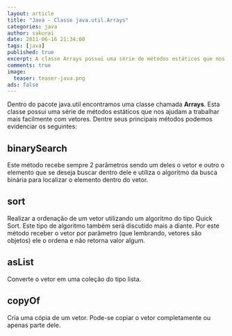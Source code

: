 ```yaml
---
layout: article
title: "Java - Classe java.util.Arrays"
categories: java
author: sakurai
date: 2011-06-16 21:34:00
tags: [java]
published: true
excerpt: A classe Arrays possui uma série de métodos estáticos que nos ajudam a trabalhar mais facilmente com vetores.
comments: true
image:
  teaser: teaser-java.png
ads: false
---
```


Dentro do pacote java.util encontramos uma classe chamada **Arrays**. Esta classe possui uma série de métodos estáticos que nos ajudam a trabalhar mais facilmente com vetores. Dentre seus principais métodos podemos evidenciar os seguintes:

## binarySearch

Este método recebe sempre 2 parâmetros sendo um deles o vetor e outro o elemento que se deseja buscar dentro dele e utiliza o algoritmo da busca binária para localizar o elemento dentro do vetor.

## sort

Realizar a ordenação de um vetor utilizando um algoritmo do tipo Quick Sort. Este tipo de algoritmo também será discutido mais a diante. Por este método receber o vetor por parâmetro (que lembrando, vetores são objetos) ele o ordena e não retorna valor algum.

## asList

Converte o vetor em uma coleção do tipo lista.

## copyOf

Cria uma cópia de um vetor. Pode-se copiar o vetor completamente ou apenas parte dele.
